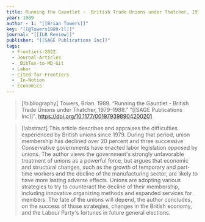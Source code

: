 ```yaml
---
title: Running the Gauntlet -  British Trade Unions under Thatcher, 1979–1988
year: 1989
author - 1: "[[Brian Towers]]"
key: "[[@Towers1989-ll]]"
journal: "[[ILR Review]]"
publisher: "[[SAGE Publications Inc]]"
tags:
  - Frontiers-2022
  - Journal-Articles
  - _BibTex-to-MD-Git
  - Labor
  - Cited-for-Frontiers
  - _In-Notion
  - Economics
---
```


> [!bibliography]
> Towers, Brian. 1989. “Running the Gauntlet -  British Trade Unions under Thatcher, 1979–1988.” "[[SAGE Publications Inc]]". https://doi.org/10.1177/001979398904200201

> [!abstract]
> This article describes and appraises the difficulties experienced by British unions since 1979. During that period, union membership has declined over 20 percent and three successive Conservative governments have enacted labor legislation opposed by unions. The author views the government's strongly unfavorable treatment of unions as a powerful force, but argues that economic and structural changes, such as the growth of temporary and part-time workers and the decline of the manufacturing sector, are likely to have more lasting adverse effects. Unions are adopting various strategies to try to counteract the decline of their membership, including innovative organizing methods and expanded services for members. The fate of the unions will depend, the author concludes, on the success of those strategies, changes in the British economy, and the Labour Party's fortunes in future general elections.